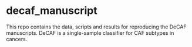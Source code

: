 # decaf_manuscript
This repo contains the data, scripts and results for reproducing the DeCAF manuscripts. DeCAF is a single-sample classifier for CAF subtypes in cancers.
